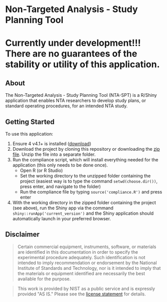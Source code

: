 # Non-Targeted Analysis - Study Planning Tool

# Currently under development!!! There are no guarantees of the stability or utility of this application.

## About
The Non-Targeted Analysis - Study Planning Tool (NTA-SPT) is a R/Shiny application that enables NTA researchers to develop study plans, or standard operating procedures, for an intended NTA study.

## Getting Started

To use this application: 

1. Ensure 4 v4.1+ is installed ([download](https://www.r-project.org/))
2. Download the project by cloning this repository or downloading the [zip file](https://github.com/benjaminplace/nta_spt/archive/refs/heads/main.zip). Unzip the file into a separate folder.
3. Run the compliance script, which will install everything needed for the application (this only needs to be done once).
	- Open R (or R Studio)
	- Set the working directory to the unzipped folder containing the project (easiest way is to type the command `setwd(choose.dir())`, press enter, and navigate to the folder)
	- Run the compliance file by typing `source('compliance.R')` and press enter
4. With the working directory in the zipped folder containing the project (see above), run the Shiny app via the command `shiny::runApp('current_version')` and the Shiny application should automatically launch in your preferred browser.

## Disclaimer

> Certain commercial equipment, instruments, software, or materials are identified in this documentation in order to specify the experimental procedure adequately. Such identification is not intended to imply recommendation or endorsement by the National Institute of Standards and Technology, nor is it intended to imply that the materials or equipment identified are necessarily the best available for the purpose.

> This work is provided by NIST as a public service and is expressly provided "AS IS." Please see the [license statement](LICENSE.md) for details.
